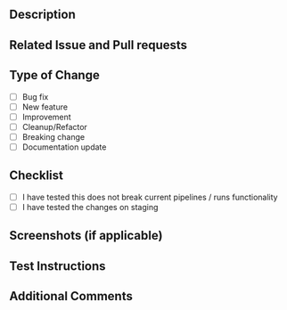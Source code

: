 ## Description

<!-- Please provide a brief description of the changes made in this pull request. Include any relevant context or reasoning for the changes. -->

## Related Issue and Pull requests

<!-- Link to any related issues using the format #<issue-number> -->

## Type of Change

<!-- Please delete options that are not relevant -->

- [ ] Bug fix
- [ ] New feature
- [ ] Improvement
- [ ] Cleanup/Refactor
- [ ] Breaking change
- [ ] Documentation update

## Checklist

<!-- Please ensure the following are completed before submitting the PR -->

- [ ] I have tested this does not break current pipelines / runs functionality
- [ ] I have tested the changes on staging

## Screenshots (if applicable)

<!-- Include any screenshots that might help explain the changes or provide visual context -->

## Test Instructions

<!-- Detail steps and prerequisites for testing the changes in this PR -->

## Additional Comments

<!-- Add any additional context or information that reviewers might need to know regarding this PR -->
